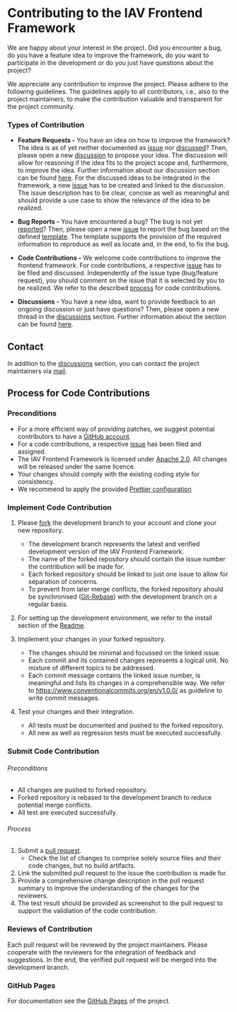 # Contributing to the IAV Frontend Framework

We are happy about your interest in the project. Did you encounter a bug, do you have
a feature idea to improve the framework, do you want to participate in the development
or do you just have questions about the project?

We appreciate any contribution to improve the project. Please adhere to the following guidelines.
The guidelines apply to all contributors, i.e., also to the project maintainers, to make the
contribution valuable and transparent for the project community.

### Types of Contribution

- **Feature Requests -**
  You have an idea on how to improve the framework? The idea is as of yet neither documented as [issue](https://github.com/iavofficial/IAVFrontendFramework/issues)
  nor [discussed](https://github.com/iavofficial/IAVFrontendFramework/discussions)? Then, please open a new [discussion](https://github.com/iavofficial/IAVFrontendFramework/discussions)
  to propose your idea. The discussion will allow for reasoning if the idea fits to the project scope and, furthermore, to
  improve the idea. Further information about our discussion section can be found [here](https://github.com/iavofficial/IAVFrontendFramework/discussions/1). For the discussed ideas to be integrated in the framework, a new [issue](https://github.com/iavofficial/IAVFrontendFramework/issues)
  has to be created and linked to the discussion. The issue description has to be clear, concise as well as meaningful and
  should provide a use case to show the relevance of the idea to be realized.

- **Bug Reports -**
  You have encountered a bug? The bug is not yet [reported](https://github.com/iavofficial/IAVFrontendFramework/issues)?
  Then, please open a new [issue](https://github.com/iavofficial/IAVFrontendFramework/issues) to report the bug based
  on the defined [template](https://github.com/iavofficial/IAVFrontendFramework/issues/new/choose). The template supports the provision
  of the required information to reproduce as well as locate and, in the end, to fix the bug.

- **Code Contributions -**
  We welcome code contributions to improve the frontend framework. For code contributions, a respective
  [issue](https://github.com/iavofficial/IAVFrontendFramework/issues) has to be filed and discussed.
  Independently of the issue type (bug/feature request), you should comment on the issue that it is selected by you
  to be realized. We refer to the described [process](#process-for-code-contributions) for code contributions.

- **Discussions -**
  You have a new idea, want to provide feedback to an ongoing discussion or just have questions? Then, please open
  a new thread in the [discussions](https://github.com/iavofficial/IAVFrontendFramework/discussions) section. Further information about the section can be found [here](https://github.com/iavofficial/IAVFrontendFramework/discussions/1).

## Contact

In addition to the [discussions](https://github.com/iavofficial/IAVFrontendFramework/discussions) section,
you can contact the project maintainers via [mail](mailto:frontendframework@iav.de).

## Process for Code Contributions

### Preconditions

- For a more efficient way of providing patches, we suggest potential contributors to have a [GitHub account](https://github.com/signup/free).
- For a code contributions, a respective [issue](https://github.com/iavofficial/IAVFrontendFramework/issues) has been filed and assigned.
- The IAV Frontend Framework is licensed under [Apache 2.0](https://github.com/iavofficial/IAVFrontendFramework/blob/main/LICENSE).
  All changes will be released under the same licence.
- Your changes should comply with the existing coding style for consistency.
- We recommend to apply the provided [Prettier configuration](https://github.com/iavofficial/IAVFrontendFramework)

### Implement Code Contribution

1. Please [fork](https://help.github.com/articles/fork-a-repo/) the development branch to your account and clone your new repository.
    - The development branch represents the latest and verified development version of the IAV Frontend Framework.
    - The name of the forked repository should contain the issue number the contribution will be made for.
    - Each forked repository should be linked to just one issue to allow for separation of concerns.
    - To prevent from later merge conflicts, the forked repository ahould be synchronised
      ([Git-Rebase](https://docs.github.com/de/get-started/using-git/about-git-rebase)) with the development branch on a regular basis.

2. For setting up the development environment, we refer to the install section of the [Readme](https://github.com/iavofficial/IAVFrontendFramework/blob/main/README.md).

3. Implement your changes in your forked repository.
    - The changes should be minimal and focussed on the linked issue.
    - Each commit and its contained changes represents a logical unit. No mixture of different topics to be addressed.
    - Each commit message contains the linked issue number, is meaningful and lists its changes in a comprehensible way.
      We refer to https://www.conventionalcommits.org/en/v1.0.0/ as guideline to write commit messages.

4. Test your changes and their integration.
    - All tests must be documented and pushed to the forked repository.
    - All new as well as regression tests must be executed successfully.

### Submit Code Contribution

###### Preconditions
- All changes are pushed to forked repository.
- Forked repository is rebased to the development branch to reduce potential merge conflicts.
- All test are executed successfully.

###### Process
1. Submit a [pull request](https://help.github.com/articles/about-pull-requests/).
    - Check the list of changes to comprise solely source files and their code changes, but no build artifacts.
2. Link the submitted pull request to the issue the contribution is made for.
3. Provide a comprehensive change description in the pull request summary to improve the understanding of the changes for the reviewers.
4. The test result should be provided as screenshot to the pull request to support the validiation of the code contribution.

### Reviews of Contribution
Each pull request will be reviewed by the project maintainers. Please cooperate with the reviewers for the integration of feedback and suggestions.
In the end, the verified pull request will be merged into the development branch.

### GitHub Pages
For documentation see the [GitHub Pages](https://iavofficial.github.io/IAVFrontendFramework/) of the project.